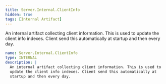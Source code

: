 ```yaml
---
title: Server.Internal.ClientInfo
hidden: true
tags: [Internal Artifact]
---
```


An internal artifact collecting client information. This is used to
update the client info indexes. Client send this automatically at
startup and then every day.


```yaml
name: Server.Internal.ClientInfo
type: INTERNAL
description: |
  An internal artifact collecting client information. This is used to
  update the client info indexes. Client send this automatically at
  startup and then every day.

```
